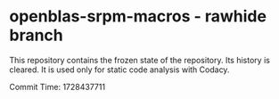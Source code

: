 # openblas-srpm-macros - rawhide branch

This repository contains the frozen state of the repository.
Its history is cleared. It is used only for static code
analysis with Codacy.

Commit Time: 1728437711